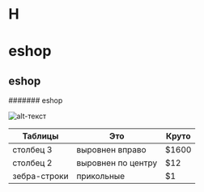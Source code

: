 <h1> H </h1>

# eshop 
## eshop

####### eshop

![alt-текст](https://wallbox.ru/wallpapers/main2/201718/glaza-kot-usy-koska-klyki-usi-azyk.jpg "Текст заголовка логотипа 1")

| Таблицы       | Это                | Круто |
| ------------- |------------------| -----|
| столбец 3     | выровнен вправо    | $1600 |
| столбец 2     | выровнен по центру |   $12 |
| зебра-строки  | прикольные         |    $1 |
